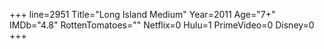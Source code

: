 +++
line=2951
Title="Long Island Medium"
Year=2011
Age="7+"
IMDb="4.8"
RottenTomatoes=""
Netflix=0
Hulu=1
PrimeVideo=0
Disney=0
+++

